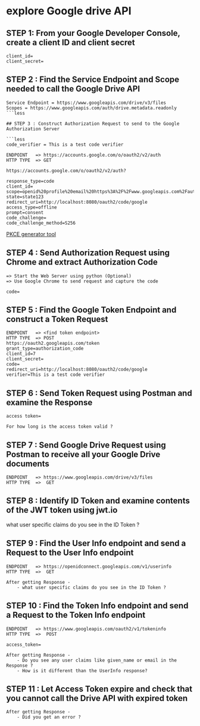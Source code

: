 # explore Google drive API

## STEP 1: From your Google Developer Console, create a client ID and client secret

```less
client_id=
client_secret=
```

## STEP 2 : Find the Service Endpoint and Scope needed to call the Google Drive API

```less
Service Endpoint = https://www.googleapis.com/drive/v3/files
Scopes = https://www.googleapis.com/auth/drive.metadata.readonly
```less

## STEP 3 : Construct Authorization Request to send to the Google Authorization Server 

```less
code_verifier = This is a test code verifier

ENDPOINT   => https://accounts.google.com/o/oauth2/v2/auth
HTTP TYPE  => GET

https://accounts.google.com/o/oauth2/v2/auth?

response_type=code
client_id=
scope=openid%20profile%20email%20https%3A%2F%2Fwww.googleapis.com%2Fauth%2Fdrive.metadata.readonly
state=state123
redirect_uri=http://localhost:8080/oauth2/code/google
access_type=offline
prompt=consent
code_challenge=
code_challenge_method=S256
```

[PKCE generator tool](https://tonyxu-io.github.io/pkce-generator/)

## STEP 4 : Send Authorization Request using Chrome and extract Authorization Code

```less
=> Start the Web Server using python (Optional) 
=> Use Google Chrome to send request and capture the code

code=
```

## STEP 5 : Find the Google Token Endpoint and construct a Token Request

```less
ENDPOINT   => <find token endpoint> 
HTTP TYPE  => POST
https://oauth2.googleapis.com/token
grant_type=authorization_code
client_id=7
client_secret=
code=
redirect_uri=http://localhost:8080/oauth2/code/google
verifier=This is a test code verifier
```

## STEP 6 : Send Token Request using Postman and examine the Response

```less
access token= 

For how long is the access token valid ? 
```

## STEP 7 : Send Google Drive Request using Postman to receive all your Google Drive documents

```less
ENDPOINT   => https://www.googleapis.com/drive/v3/files
HTTP TYPE  =>  GET
```

## STEP 8 : Identify ID Token and examine contents of the JWT token using jwt.io

what user specific claims do you see in the ID Token ?

## STEP 9 : Find the User Info endpoint and send a Request to the User Info endpoint

```less
ENDPOINT   => https://openidconnect.googleapis.com/v1/userinfo
HTTP TYPE  =>  GET

After getting Response - 
    - what user specific claims do you see in the ID Token ? 
```

## STEP 10 : Find the Token Info endpoint and send a Request to the Token Info endpoint

```less
ENDPOINT   => https://www.googleapis.com/oauth2/v1/tokeninfo
HTTP TYPE  =>  POST

access_token=

After getting Response - 
    - Do you see any user claims like given_name or email in the Response ? 
    - How is it different than the UserInfo response?
```

## STEP 11 : Let Access Token expire and check that you cannot call the Drive API with expired token

```less
After getting Response - 
    - Did you get an error ? 
```

